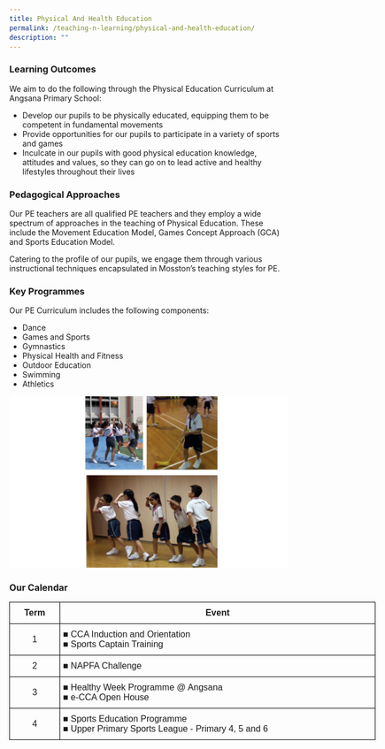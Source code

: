 ```yaml
---
title: Physical And Health Education
permalink: /teaching-n-learning/physical-and-health-education/
description: ""
---
```

### Learning Outcomes

We aim to do the following through the Physical Education Curriculum at Angsana Primary School:

*   Develop our pupils to be physically educated, equipping them to be competent in fundamental movements
*   Provide opportunities for our pupils to participate in a variety of sports and games
*   Inculcate in our pupils with good physical education knowledge, attitudes and values, so they can go on to lead active and healthy lifestyles throughout their lives

### Pedagogical Approaches

Our PE teachers are all qualified PE teachers and they employ a wide spectrum of approaches in the teaching of Physical Education. These include the Movement Education Model, Games Concept Approach (GCA) and Sports Education Model.

  

Catering to the profile of our pupils, we engage them through various instructional techniques encapsulated in Mosston’s teaching styles for PE.


### Key Programmes

Our PE Curriculum includes the following components:

*   Dance
*   Games and Sports
*   Gymnastics
*   Physical Health and Fitness
*   Outdoor Education
*   Swimming
*   Athletics

![](/images/PE.png)


### Our Calendar

<style type="text/css">
.tg  {border-collapse:collapse;border-spacing:0;}
.tg td{border-color:black;border-style:solid;border-width:1px;font-family:Arial, sans-serif;font-size:14px;
  overflow:hidden;padding:10px 5px;word-break:normal;}
.tg th{border-color:black;border-style:solid;border-width:1px;font-family:Arial, sans-serif;font-size:14px;
  font-weight:normal;overflow:hidden;padding:10px 5px;word-break:normal;}
.tg .tg-x5q1{font-size:16px;text-align:left;vertical-align:top}
.tg .tg-qv16{font-size:16px;font-weight:bold;text-align:center;vertical-align:top}
.tg .tg-gqad{font-size:16px;text-align:center;vertical-align:middle}
</style>
<table class="tg" style="undefined;table-layout: fixed; width: 662px">
<colgroup>
<col style="width: 91px">
<col style="width: 571px">
</colgroup>
<thead>
  <tr>
    <th class="tg-qv16">Term</th>
    <th class="tg-qv16">Event</th>
  </tr>
</thead>
<tbody>
  <tr>
    <td class="tg-gqad">1</td>
    <td class="tg-x5q1"><span style="font-weight:400;font-style:normal;text-decoration:none">■ </span>CCA Induction and Orientation<br><span style="font-weight:400;font-style:normal;text-decoration:none">■ </span>Sports Captain Training</td>
  </tr>
  <tr>
    <td class="tg-gqad">2</td>
    <td class="tg-x5q1"><span style="font-weight:400;font-style:normal;text-decoration:none">■ </span>NAPFA Challenge</td>
  </tr>
  <tr>
    <td class="tg-gqad">3</td>
    <td class="tg-x5q1"><span style="font-weight:400;font-style:normal;text-decoration:none">■ </span>Healthy Week Programme @ Angsana<br><span style="font-weight:400;font-style:normal;text-decoration:none">■ </span>e-CCA Open House</td>
  </tr>
  <tr>
    <td class="tg-gqad">4</td>
    <td class="tg-x5q1"><span style="font-weight:400;font-style:normal;text-decoration:none">■ </span>Sports Education Programme<br><span style="font-weight:400;font-style:normal;text-decoration:none">■ </span>Upper Primary Sports League - Primary 4, 5 and 6</td>
  </tr>
</tbody>
</table>